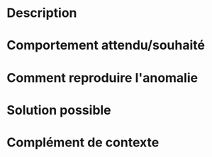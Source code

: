 <!-- Ne pas écrire entre les balises. -->
<!-- Avant de publier votre issue, merci de vérifier qu'elle n'a pas déjà été remontée. -->

# Description
<!--
Une description claire et concise de l'anomalie rencontrée.
Ajoutez si possible des copies d'écran si cela peut aider à expliquer le problème.
-->

# Comportement attendu/souhaité
<!-- 
Une description claire et concise du comportement que vous vous attendiez à rencontrer.
-->

# Comment reproduire l'anomalie
<!-- Si applicable (bug) :
Dans quelles conditions se produit l'anomalie : sur un ordinateur de bureau ou sur mobile ? Avec quel système d'exploitation ? Quel navigateur et version ?
Étapes pour reproduire le comportement :

    1. Se rendre sur ...
    2. Cliquer sur ...
    3. Scroller jusqu'à ...
    4. Constater l'erreur ...

Ajoutez des copies d'écran si nécessaire.
-->

# Solution possible
<!-- Optionnel : Suggestions pour corriger cette anomalie. -->

# Complément de contexte
<!-- Optionnel : Ajoutez toute information qui vous semblerait utile pour nous aider à cerner cette anomalie. -->
